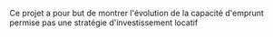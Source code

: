 Ce projet a pour but de montrer l'évolution de la capacité d'emprunt permise pas une stratégie d'investissement locatif